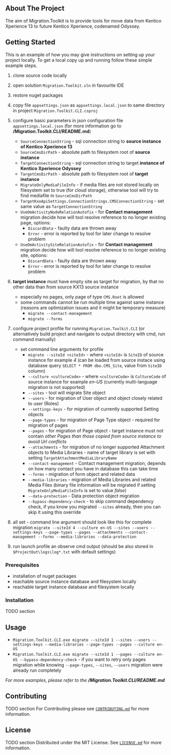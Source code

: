 [//]: # ([![Contributors][contributors-shield]][contributors-url])

[//]: # ([![Forks][forks-shield]][forks-url])

[//]: # ([![Stargazers][stars-shield]][stars-url])

[//]: # ([![Issues][issues-shield]][issues-url])

[//]: # ([![MIT License][license-shield]][license-url])

[//]: # ([![Discord][discussion-shield]][discussion-url])


<!-- ABOUT THE PROJECT -->
## About The Project

The aim of Migration.Toolkit is to provide tools for move data from Kentico Xperience 13 to future Kentico Xperience, codenamed Odyssey.

<!-- GETTING STARTED -->
## Getting Started

This is an example of how you may give instructions on setting up your project locally.
To get a local copy up and running follow these simple example steps.

1) clone source code locally
2) open solution `Migration.Toolkit.sln` in favourite IDE
3) restore nuget packages
4) copy file `appsettings.json` as `appsettings.local.json` to same directory in project `Migration.Toolkit.CLI.csproj`
5) configure basic parameters in json configuration file `appsettings.local.json` (for more information go to **/Migration.Toolkit.CLI/README.md**)
    * `SourceConnectionString` - sql connection string to **source instance of Kentico Xperience 13**
    * `SourceCmsDirPath` - absolute path to filesystem root of **source instance**
    * `TargetConnectionString` - sql connection string to target **instance of Kentico Xperience Odyssey**
    * `TargetCmsDirPath` - absolute path to filesystem root of **target instance**
    * `MigrateOnlyMediaFileInfo` - if media files are not stored locally on filesystem set to true (for cloud storage), otherwise tool will try to find mediafile in `SourceCmsDirPath`
    * `TargetKxoApiSettings.ConnectionStrings.CMSConnectionString` - set same value as `TargetConnectionString`
    * `UseOmActivityNodeRelationAutofix` - for **Contact management** migration decide how will tool resolve reference to no longer existing page, options:
        * `DiscardData` - faulty data are thrown away
        * `Error` - error is reported by tool for later change to resolve problem
    * `UseOmActivitySiteRelationAutofix` - for **Contact management** migration decide how will tool resolve reference to no longer existing site, options:
        * `DiscardData` - faulty data are thrown away
        * `Error` - error is reported by tool for later change to resolve problem
6) **target instance** must have empty site as target for migration, by that no other data than from source KX13 source instance
    * especially no pages, only page of type `CMS.Root` is allowed
    * some commands cannot be run multiple time against same instance (reasons are optimization issues and it might be temporary measure)
        * `migrate --contact-management`
        * `migrate --forms`
7) configure project profile for running `Migration.Toolkit.CLI` (or alternatively build project and navigate to output directory with cmd, run command manually)
    * set command line arguments for profile
        * `migrate --siteId <siteId>` - where `<siteId>` is `SiteID` of source instance for example *4* (can be loaded from source instace using database query `SELECT * FROM dbo.CMS_Site`, value from `SiteID` column)
        * `--culture <cultureCode>` - where `<cultureCode>` is `CultureCode` of source instance for example *en-US* (currently multi-language migration is not supported)
        * `--sites` - tool will migrate Site object
        * `--users` - for migration of User object and object closely related to user (Roles)
        * `--settings-keys` - for migration of currently supported Setting objects
        * `--page-types` - for migration of Page Type object - required for migration of pages
        * `--pages` - for migration of Page object - target instance must not contain *other Pages than those copied from source instance to avoid Url conflicts*
        * `--attachments` - for migration of no longer supported Attachment objects to Media Libraries - name of target library is set with setting `TargetAttachmentMediaLibraryName`
        * `--contact-management` - Contact management migration, depends on how many contact you have in database this can take time
        * `--forms` - migration of form object and related data
        * `--media-libraries` - migration of Media Libraries and related Media Files (binary file information will be migrated if setting `MigrateOnlyMediaFileInfo` is set to value *false*)
        * `--data-protection` - Data protection object migration
        * `--bypass-dependency-check` - to skip command dependency check, if you know you migrated `--sites` already, then you can skip it using this override

8) all set - command line argument should look like this for complete migration `migrate --siteId 4 --culture en-US --sites --users --settings-keys --page-types --pages --attachments --contact-management --forms --media-libraries --data-protection`
9) run launch profile an observe cmd output (should be also stored in `$ProjectOut\logs\log*.txt` with default settings)

### Prerequisites

* installation of nuget packages
* reachable source instance database and filesystem locally
* reachable target instance database and filesystem locally

### Installation

TODO section

<!-- USAGE EXAMPLES -->
## Usage


* `Migration.Toolkit.CLI.exe migrate --siteId 1 --sites --users --settings-keys --media-libraries --page-types --pages --culture en-US`
* `Migration.Toolkit.CLI.exe migrate --siteId 1 --pages --culture en-US --bypass-dependency-check` - if you want to retry only pages migration while knowing `--page-types`, `--sites`, `--users` migration were already run completely

_For more examples, please refer to the **/Migration.Toolkit.CLI/README.md**_

<!-- CONTRIBUTING -->
## Contributing

TODO section
For Contributing please see  <a href="./CONTRIBUTING.md">`CONTRIBUTING.md`</a> for more information.

<!-- LICENSE -->
## License

TODO section
Distributed under the MIT License. See [`LICENSE.md`](./LICENSE.md) for more information.